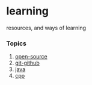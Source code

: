 # learning
resources, and ways of learning


### Topics

1. [open-source](open-source.md)
2. [git-github](git-github.md)
3. [java](java.md)
4. [cpp](./cpp/cpp.md)









